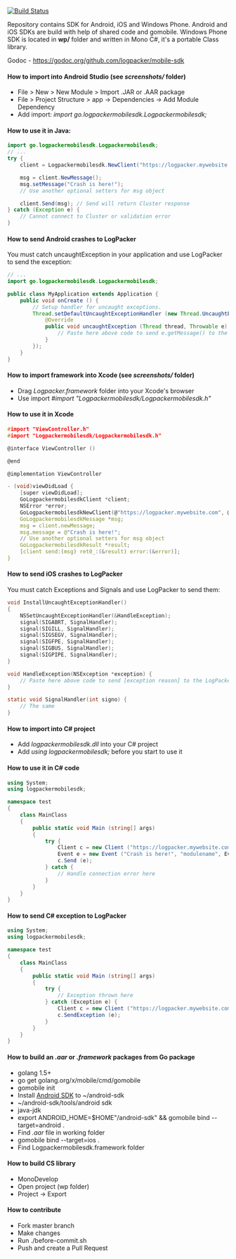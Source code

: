 [![Build Status](https://travis-ci.org/logpacker/mobile-sdk.svg?branch=master)](https://travis-ci.org/logpacker/mobile-sdk)

Repository contains SDK for Android, iOS and Windows Phone. Android and iOS SDKs are build with help of shared code and gomobile. Windows Phone SDK is located in **wp/** folder and written in Mono C#, it's a portable Class library.

Godoc - https://godoc.org/github.com/logpacker/mobile-sdk

#### How to import into Android Studio (see *screenshots/* folder)

* File > New > New Module > Import .JAR or .AAR package
* File > Project Structure > app -> Dependencies -> Add Module Dependency
* Add import: *import go.logpackermobilesdk.Logpackermobilesdk;*

#### How to use it in Java:

```java
import go.logpackermobilesdk.Logpackermobilesdk;
// ...
try {
    client = Logpackermobilesdk.NewClient("https://logpacker.mywebsite.com", "dev", android.os.Build.MODEL);

    msg = client.NewMessage();
    msg.setMessage("Crash is here!");
    // Use another optional setters for msg object

    client.Send(msg); // Send will return Cluster response
} catch (Exception e) {
    // Cannot connect to Cluster or validation error
}
```

#### How to send Android crashes to LogPacker

You must catch uncaughtException in your application and use LogPacker to send the exception:

```java
// ...
import go.logpackermobilesdk.Logpackermobilesdk;

public class MyApplication extends Application {
    public void onCreate () {
        // Setup handler for uncaught exceptions.
        Thread.setDefaultUncaughtExceptionHandler (new Thread.UncaughtExceptionHandler() {
            @Override
            public void uncaughtException (Thread thread, Throwable e) {
                // Paste here above code to send e.getMessage() to the LogPacker Cluster, use msg.setLogLevel(Logpackermobilesdk.FatalLogLevel)
            }
        });
    }
}
```

#### How to import framework into Xcode (see *screenshots/* folder)

 * Drag *Logpacker.framework* folder into your Xcode's browser
 * Use import *#import "Logpackermobilesdk/Logpackermobilesdk.h"*

#### How to use it in Xcode

```c
#import "ViewController.h"
#import "Logpackermobilesdk/Logpackermobilesdk.h"

@interface ViewController ()

@end

@implementation ViewController

- (void)viewDidLoad {
    [super viewDidLoad];
    GoLogpackermobilesdkClient *client;
    NSError *error;
    GoLogpackermobilesdkNewClient(@"https://logpacker.mywebsite.com", @"dev", [[UIDevice currentDevice] systemVersion], &client, &error);
    GoLogpackermobilesdkMessage *msg;
    msg = client.newMessage;
    msg.message = @"Crash is here!";
    // Use another optional setters for msg object
    GoLogpackermobilesdkResult *result;
    [client send:(msg) ret0_:(&result) error:(&error)];
}
```

#### How to send iOS crashes to LogPacker

You must catch Exceptions and Signals and use LogPacker to send them:

```c
void InstallUncaughtExceptionHandler()
{
    NSSetUncaughtExceptionHandler(&HandleException);
    signal(SIGABRT, SignalHandler);
    signal(SIGILL, SignalHandler);
    signal(SIGSEGV, SignalHandler);
    signal(SIGFPE, SignalHandler);
    signal(SIGBUS, SignalHandler);
    signal(SIGPIPE, SignalHandler);
}

void HandleException(NSException *exception) {
    // Paste here above code to send [exception reason] to the LogPacker Cluster, use msg.logLevel = GoLogpackermobilesdk.fatalLogLevel
}

static void SignalHandler(int signo) {
    // The same
}
```

#### How to import into C# project

 * Add *logpackermobilesdk.dll* into your C# project
 * Add *using logpackermobilesdk;* before you start to use it

#### How to use it in C# code

```cs
using System;
using logpackermobilesdk;

namespace test
{
    class MainClass
	{
		public static void Main (string[] args)
		{
			try {
				Client c = new Client ("https://logpacker.mywebsite.com", "dev", System.Environment.MachineName);
				Event e = new Event ("Crash is here!", "modulename", Event.FatalLogLevel, "1000", "John");
				c.Send (e);
			} catch {
				// Handle connection error here
			}
		}
	}
}
```

#### How to send C# exception to LogPacker

```cs
using System;
using logpackermobilesdk;

namespace test
{
    class MainClass
	{
		public static void Main (string[] args)
		{
			try {
				// Exception thrown here
			} catch (Exception e) {
				Client c = new Client ("https://logpacker.mywebsite.com", "dev", System.Environment.MachineName);
				c.SendException (e);
			}
		}
	}
}
```

#### How to build an *.aar* or *.framework* packages from Go package

* golang 1.5+
* go get golang.org/x/mobile/cmd/gomobile
* gomobile init
* Install [Android SDK](https://developer.android.com/sdk/index.html#Other) to ~/android-sdk
* ~/android-sdk/tools/android sdk
* java-jdk
* export ANDROID_HOME=$HOME"/android-sdk" && gomobile bind --target=android .
* Find *.aar* file in working folder
* gomobile bind --target=ios .
* Find Logpackermobilesdk.framework folder

#### How to build CS library

 * MonoDevelop
 * Open project (wp folder)
 * Project -> Export

#### How to contribute

* Fork master branch
* Make changes
* Run ./before-commit.sh
* Push and create a Pull Request

